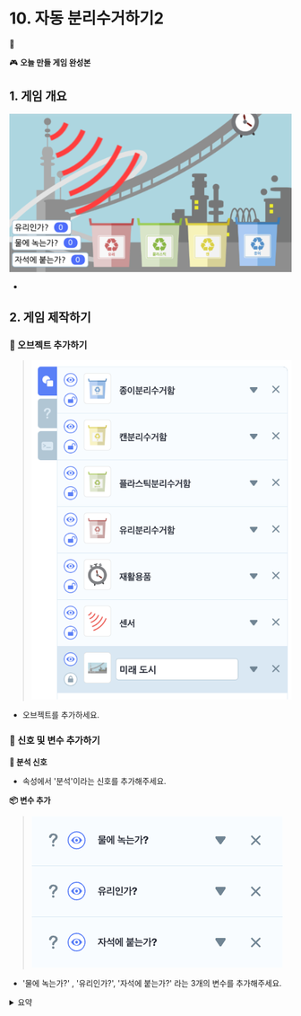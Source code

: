 # 10. 자동 분리수거하기2

🚩 

🎮  **오늘 만들 게임 완성본**   
[]() 

## 1. 게임 개요
![](img/06_자동분리수거/6_1.png)

- 

## 2. 게임 제작하기

### 🧩 오브젝트 추가하기

> ![](img/06_자동분리수거/6_13.png)
-  오브젝트를 추가하세요.


### 🧩 신호 및 변수 추가하기 

**🛜 분석 신호**
- 속성에서 '분석'이라는 신호를 추가해주세요.

**📦 변수 추가**
> ![](img/06_자동분리수거/6_14.png)
- '물에 녹는가?' , '유리인가?', '자석에 붙는가?' 라는 3개의 변수를 추가해주세요. 





<details>
<summary> 요약 </summary>
</details>